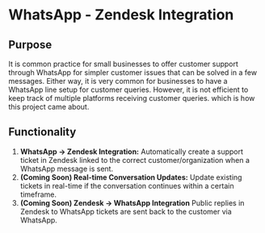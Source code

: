 # WhatsApp - Zendesk Integration

## Purpose

It is common practice for small businesses to offer customer support through WhatsApp for simpler customer issues that can be solved in a few messages. Either way, it is very common for businesses to have a WhatsApp line setup for customer queries. However, it is not efficient to keep track of multiple platforms receiving customer queries.  which is how this project came about.

## Functionality

1. **WhatsApp -> Zendesk Integration:** Automatically create a support ticket in Zendesk linked to the correct customer/organization when a WhatsApp message is sent.
2. **(Coming Soon) Real-time Conversation Updates:** Update existing tickets in real-time if the conversation continues within a certain timeframe.
3. **(Coming Soon) Zendesk -> WhatsApp Integration** Public replies in Zendesk to WhatsApp tickets are sent back to the customer via WhatsApp.
